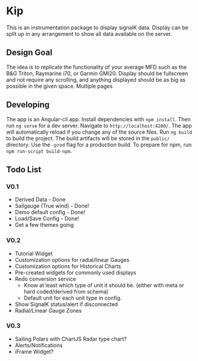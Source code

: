 # Kip

This is an instrumentation package to display signalK data. Display can be split up in any arrangement to show all data available on the server.

## Design Goal

The idea is to replicate the functionality of your average MFD such as the B&G Triton, Raymarine i70, or Garmin GMI20. Display should be fullscreen and not require any scrolling, and anything displayed should be as big as possible in the given space. Multiple pages

## Developing

The app is an Angular-cli app. Install dependencies with `npm install`. Then run `ng serve` for a dev server. Navigate to `http://localhost:4200/`. The app will automatically reload if you change any of the source files. Run `ng build` to build the project. The build artifacts will be stored in the `public/` directory. Use the `-prod` flag for a production build. To prepare for npm, run `npm run-script build-npm`.



## Todo List

### V0.1
* Derived Data - Done
* Sailgauge (True wind) - Done!
* Demo default config - Done!
* Load/Save Config - Done!
* Get a few themes going

### V0.2
* Tutorial Widget
* Customization options for radial/linear Gauges
* Customization options for Historical Charts
* Pre-created widgets for commonly used displays
* Redo conversion service
  * Know at least which type of unit it should be. (either with meta or hard coded/derived from schema)
  * Default unit for each unit type in config.
* Show SignalK status/alert if disconnected
* Radial/Linear Gauge Zones

### V0.3
 * Sailing Polars with ChartJS Radar type chart?
 * Alerts/Notifications
 * iFrame Widget?
 